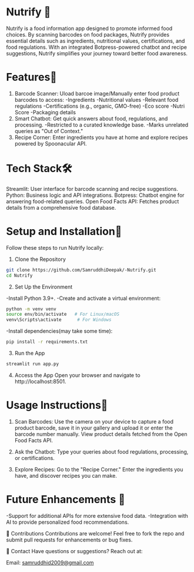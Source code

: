 # Nutrify 📱
Nutrify is a food information app designed to promote informed food choices. By scanning barcodes on food packages, Nutrify provides essential details such as ingredients, nutritional values, certifications, and food regulations. With an integrated Botpress-powered chatbot and recipe suggestions, Nutrify simplifies your journey toward better food awareness.

# Features📌
1. Barcode Scanner: Uload barcoe image/Manually enter food product barcodes to access:
-Ingredients
-Nutritional values
-Relevant food regulations
-Certifications (e.g., organic, GMO-free)
-Eco score
-Nutri Score
-Packaging details
2. Smart Chatbot: Get quick answers about food, regulations, and processing.
-Restricted to a curated knowledge base.
-Marks unrelated queries as "Out of Context."
3. Recipe Corner: Enter ingredients you have at home and explore recipes powered by Spoonacular API.
# Tech Stack🛠️
Streamlit: User interface for barcode scanning and recipe suggestions.
Python: Business logic and API integrations.
Botpress: Chatbot engine for answering food-related queries.
Open Food Facts API: Fetches product details from a comprehensive food database.

# Setup and Installation🚀

Follow these steps to run Nutrify locally:

1. Clone the Repository

```bash
git clone https://github.com/SamruddhiDeepak/-Nutrify.git
cd Nutrify
```

2. Set Up the Environment

-Install Python 3.9+.
-Create and activate a virtual environment:

```bash
python -m venv venv
source env/bin/activate   # For Linux/macOS
venv\Scripts\activate      # For Windows
```

-Install dependencies(may take some time):
```bash
pip install -r requirements.txt
```

3. Run the App

```bash
streamlit run app.py
```

4. Access the App
Open your browser and navigate to http://localhost:8501.

# Usage Instructions🎯
1. Scan Barcodes: Use the camera on your device to capture a food product barcode, save it in your gallery and upload it or enter the barcode number manually.
View product details fetched from the Open Food Facts API.

2. Ask the Chatbot: Type your queries about food regulations, processing, or certifications.

3. Explore Recipes: Go to the "Recipe Corner." Enter the ingredients you have, and discover recipes you can make.

# Future Enhancements 🧩
-Support for additional APIs for more extensive food data.
-Integration with AI to provide personalized food recommendations.

🤝 Contributions
Contributions are welcome! Feel free to fork the repo and submit pull requests for enhancements or bug fixes.

📧 Contact
Have questions or suggestions? Reach out at:

Email: samruddhid2009@gmail.com
